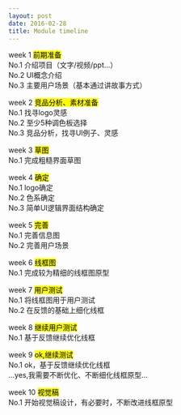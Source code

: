 ```yaml
---
layout: post
date: 2016-02-28
title: Module timeline
---
```


week 1 <mark>前期准备</mark>
<br>No.1 介绍项目（文字/视频/ppt...）
<br>No.2 UI概念介绍
<br>No.3 主要用户场景（基本通过讲故事方式）

week 2 <mark>竞品分析、素材准备</mark>
<br>No.1 找寻logo灵感
<br>No.2 至少5种调色板选择
<br>No.3 竞品分析，找寻UI例子、灵感

week 3 <mark>草图</mark>
<br>No.1 完成粗糙界面草图

week 4 <mark>确定</mark>
<br>No.1 logo确定
<br>No.2 色系确定
<br>No.3 简单UI逻辑界面结构确定

week 5 <mark>完善</mark>
<br>No.1 完善信息图
<br>No.2 完善用户场景

week 6 <mark>线框图</mark>
<br>No.1 完成较为精细的线框图原型

week 7 <mark>用户测试</mark>
<br>No.1 将线框图用于用户测试
<br>No.2 在反馈的基础上细化线框

week 8 <mark>继续用户测试</mark> 
<br>No.1 基于反馈继续优化线框

week 9 <mark>ok,继续测试</mark>
<br>No.1 ok，基于反馈继续优化线框
<br><a>...yes,我需要不断优化、不断细化线框原型...</a>

week 10 <mark>视觉稿</mark>
<br>No.1 开始视觉稿设计，有必要时，不断改进线框原型
